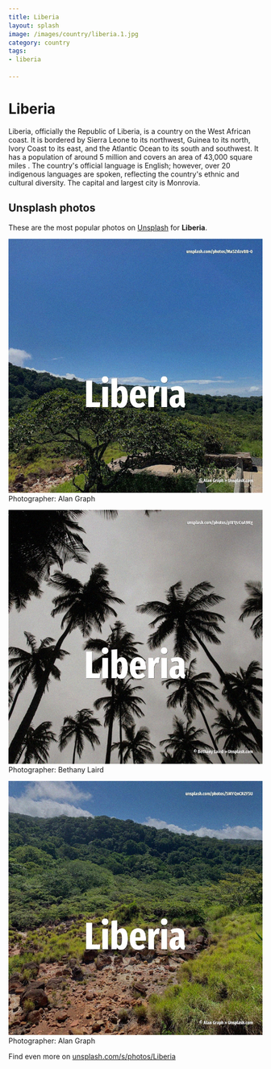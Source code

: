 ```yaml
---
title: Liberia
layout: splash
image: /images/country/liberia.1.jpg
category: country
tags:
- liberia

---
```

# Liberia

Liberia, officially the Republic of Liberia, is a country on the West African coast. It is bordered by Sierra Leone to its northwest, Guinea to its north, Ivory Coast to its east, and  the Atlantic Ocean to its south and southwest. It has a population of around 5 million and covers an area of 43,000 square miles . The country's official language is English; however, over 20 indigenous languages are spoken,  reflecting the country's ethnic and cultural diversity. The capital and largest city is Monrovia. 

 
## Unsplash photos
These are the most popular photos on [Unsplash](https://unsplash.com) for **Liberia**.
 
![Liberia](/images/country/liberia.1.jpg)
Photographer:  Alan Graph
 
![Liberia](/images/country/liberia.2.jpg)
Photographer:  Bethany Laird
 
![Liberia](/images/country/liberia.3.jpg)
Photographer:  Alan Graph
 
Find even more on [unsplash.com/s/photos/Liberia](https://unsplash.com/s/photos/Liberia)
 
